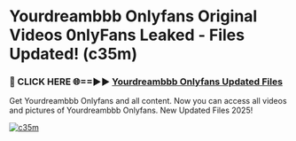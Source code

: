# Yourdreambbb Onlyfans Original Videos 0nlyFans Leaked - Files Updated! (c35m)

<h3>🔴 CLICK HERE 🌐==►► <a href="https://tinyurl.com/ms9xzufz" rel="nofollow">Yourdreambbb Onlyfans Updated Files</a></h3>

Get Yourdreambbb Onlyfans and all content. Now you can access all videos and pictures of Yourdreambbb Onlyfans. New Updated Files 2025!

[![c35m](https://i.imgur.com/ppqm5kG.gif)](https://tinyurl.com/ms9xzufz)
